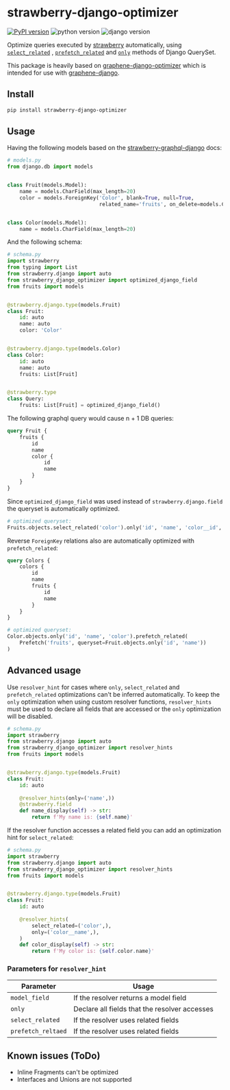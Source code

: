 # strawberry-django-optimizer

[![PyPI version](https://img.shields.io/pypi/v/strawberry-django-optimizer.svg)](https://pypi.org/project/strawberry-django-optimizer/)
![python version](https://img.shields.io/pypi/pyversions/strawberry-django-optimizer.svg)
![django version](https://img.shields.io/pypi/djversions/strawberry-django-optimizer.svg)

Optimize queries executed by [strawberry](https://github.com/strawberry-graphql/strawberry) automatically,
using [`select_related`](https://docs.djangoproject.com/en/2.0/ref/models/querysets/#select-related)
, [`prefetch_related`](https://docs.djangoproject.com/en/2.0/ref/models/querysets/#prefetch-related)
and [`only`](https://docs.djangoproject.com/en/2.0/ref/models/querysets/#only) methods of Django QuerySet.

This package is heavily based on [graphene-django-optimizer](https://github.com/tfoxy/graphene-django-optimizer) which is intended for use with  [graphene-django](https://github.com/graphql-python/graphene-django).

## Install

```bash
pip install strawberry-django-optimizer
```

## Usage

Having the following models based on
the [strawberry-graphql-django](https://github.com/strawberry-graphql/strawberry-graphql-django) docs:

```py
# models.py
from django.db import models


class Fruit(models.Model):
    name = models.CharField(max_length=20)
    color = models.ForeignKey('Color', blank=True, null=True,
                              related_name='fruits', on_delete=models.CASCADE)


class Color(models.Model):
    name = models.CharField(max_length=20)

```

And the following schema:

```py
# schema.py
import strawberry
from typing import List
from strawberry.django import auto
from strawberry_django_optimizer import optimized_django_field
from fruits import models


@strawberry.django.type(models.Fruit)
class Fruit:
    id: auto
    name: auto
    color: 'Color'


@strawberry.django.type(models.Color)
class Color:
    id: auto
    name: auto
    fruits: List[Fruit]


@strawberry.type
class Query:
    fruits: List[Fruit] = optimized_django_field()
```

The following graphql query would cause n + 1 DB queries:

```graphql
query Fruit {
    fruits {
        id
        name
        color {
            id
            name
        }
    }
}
```

Since `optimized_django_field` was used instead of `strawberry.django.field` the queryset is automatically optimized.

```py
# optimized queryset:
Fruits.objects.select_related('color').only('id', 'name', 'color__id', 'color__name')
```

Reverse `ForeignKey` relations also are automatically optimized with `prefetch_related`:
```graphql
query Colors {
    colors {
        id
        name
        fruits {
            id
            name
        }
    }
}
```

```py
# optimized queryset:
Color.objects.only('id', 'name', 'color').prefetch_related(
    Prefetch('fruits', queryset=Fruit.objects.only('id', 'name'))
)
```

## Advanced usage

Use `resolver_hint` for cases where `only`, `select_related` and `prefetch_related` optimizations can't be inferred automatically.
To keep the `only` optimization when using custom resolver functions, `resolver_hints` must be used to declare all fields that are accessed
or the `only` optimization will be disabled. 
```py
# schema.py
import strawberry
from strawberry.django import auto
from strawberry_django_optimizer import resolver_hints
from fruits import models


@strawberry.django.type(models.Fruit)
class Fruit:
    id: auto
    
    @resolver_hints(only=('name',))
    @strawberry.field
    def name_display(self) -> str:
        return f'My name is: {self.name}'
```
If the resolver function accesses a related field you can add an optimization hint for `select_related`:
```py
# schema.py
import strawberry
from strawberry.django import auto
from strawberry_django_optimizer import resolver_hints
from fruits import models


@strawberry.django.type(models.Fruit)
class Fruit:
    id: auto
    
    @resolver_hints(
        select_related=('color',),
        only=('color__name',),
    )
    def color_display(self) -> str:
        return f'My color is: {self.color.name}'

```

### Parameters for `resolver_hint`

| Parameter          | Usage                                         |
| ------------------ | --------------------------------------------- |
| `model_field`      | If the resolver returns a model field         |
| `only`             | Declare all fields that the resolver accesses |
| `select_related`   | If the resolver uses related fields           |
| `prefetch_reltaed` | If the resolver uses related fields           |

## Known issues (ToDo)

- Inline Fragments can't be optimized
- Interfaces and Unions are not supported